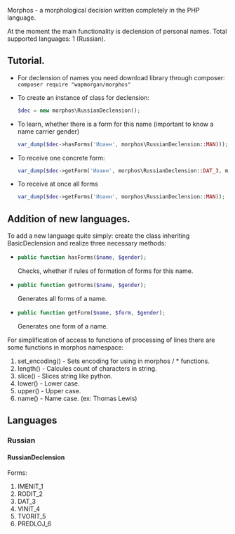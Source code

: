 Morphos - a morphological decision written completely in the PHP language.

At the moment the main functionality is declension of personal names.
Total supported languages: 1 (Russian).

## Tutorial.
* For declension of names you need download library through composer:
    `composer require "wapmorgan/morphos"`
* To create an instance of class for declension:
    ```php
    $dec = new morphos\RussianDeclension();
    ```

* To learn, whether there is a form for this name (important to know a name carrier gender)
    ```php
    var_dump($dec->hasForms('Иоанн', morphos\RussianDeclension::MAN))); //true
    ```

* To receive one concrete form:
    ```php
    var_dump($dec->getForm('Иоанн', morphos\RussianDeclension::DAT_3, morphos\RussianDeclension::MAN)); // Иоанна
    ```

* To receive at once all forms
    ```php
    var_dump($dec->getForms('Иоанн', morphos\RussianDeclension::MAN));
    ```

## Addition of new languages.
To add a new language quite simply: create the class inheriting BasicDeclension and realize three necessary methods:

* ```php
  public function hasForms($name, $gender);
  ```
  Checks, whether if rules of formation of forms for this name.

* ```php
  public function getForms($name, $gender);
  ```
  Generates all forms of a name.

* ```php
  public function getForm($name, $form, $gender);
  ```
  Generates one form of a name.

For simplification of access to functions of processing of lines there are some functions in morphos namespace:
1. set_encoding() - Sets encoding for using in morphos / * functions.
2. length() - Calcules count of characters in string.
3. slice() - Slices string like python.
4. lower() - Lower case.
5. upper() - Upper case.
6. name() - Name case. (ex: Thomas Lewis)

## Languages
### Russian
#### RussianDeclension
Forms:

1. IMENIT_1
2. RODIT_2
3. DAT_3
4. VINIT_4
5. TVORIT_5
6. PREDLOJ_6
